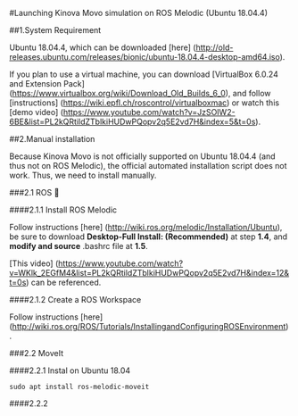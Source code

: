 #Launching Kinova Movo simulation on ROS Melodic (Ubuntu 18.04.4)


##1.System Requirement

Ubuntu 18.04.4, which can be downloaded [here] (http://old-releases.ubuntu.com/releases/bionic/ubuntu-18.04.4-desktop-amd64.iso).

If you plan to use a virtual machine, you can download [VirtualBox 6.0.24 and Extension Pack] (https://www.virtualbox.org/wiki/Download_Old_Builds_6_0), and follow [instructions] (https://wiki.epfl.ch/roscontrol/virtualboxmac) or
watch this [demo video] (https://www.youtube.com/watch?v=JzSOIW2-6BE&list=PL2kQRtildZTblkiHUDwPQopv2q5E2vd7H&index=5&t=0s).



##2.Manual installation

Because Kinova Movo is not officially supported on Ubuntu 18.04.4 (and thus not on ROS Melodic), the official automated installation script does not work. Thus, we need to install manually.

###2.1 ROS 

####2.1.1 Install ROS Melodic

Follow instructions [here] (http://wiki.ros.org/melodic/Installation/Ubuntu), be sure to download **Desktop-Full Install: (Recommended)** at step **1.4**, and **modify and source** .bashrc file at  **1.5**.

[This video] (https://www.youtube.com/watch?v=WKlk_2EGfM4&list=PL2kQRtildZTblkiHUDwPQopv2q5E2vd7H&index=12&t=0s) can be referenced.

####2.1.2 Create a ROS Workspace

Follow instructions [here] (http://wiki.ros.org/ROS/Tutorials/InstallingandConfiguringROSEnvironment).


###2.2 MoveIt

####2.2.1 Instal on Ubuntu 18.04
``` 
sudo apt install ros-melodic-moveit
```

####2.2.2 
